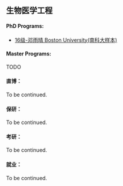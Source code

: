 ## 生物医学工程


#### PhD Programs:

  - [16级-邓雨晴 Boston University(南科大样本)](grad-application/biomedical-engineering/[US]-16-dengyuqing.md)


#### Master Programs:

TODO


#### 直博：

To be continued.

#### 保研：

To be continued.

#### 考研：

To be continued.

#### 就业：

To be continued.



